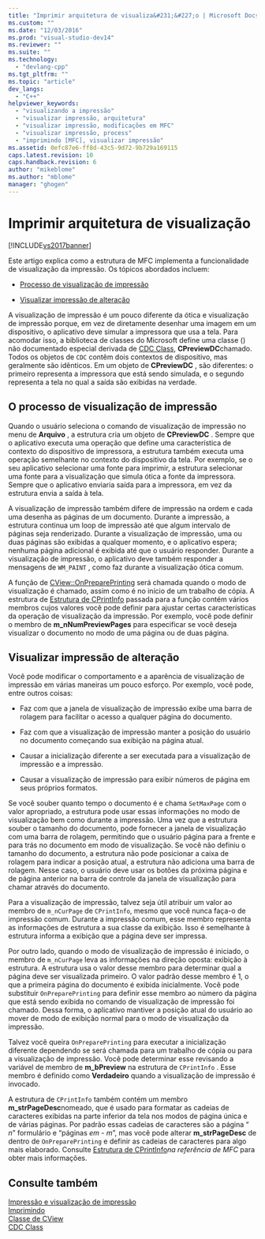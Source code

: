 ```yaml
---
title: "Imprimir arquitetura de visualiza&#231;&#227;o | Microsoft Docs"
ms.custom: ""
ms.date: "12/03/2016"
ms.prod: "visual-studio-dev14"
ms.reviewer: ""
ms.suite: ""
ms.technology: 
  - "devlang-cpp"
ms.tgt_pltfrm: ""
ms.topic: "article"
dev_langs: 
  - "C++"
helpviewer_keywords: 
  - "visualizando a impressão"
  - "visualizar impressão, arquitetura"
  - "visualizar impressão, modificações em MFC"
  - "visualizar impressão, process"
  - "imprimindo [MFC], visualizar impressão"
ms.assetid: 0efc87e6-ff8d-43c5-9d72-9b729a169115
caps.latest.revision: 10
caps.handback.revision: 6
author: "mikeblome"
ms.author: "mblome"
manager: "ghogen"
---
```

# Imprimir arquitetura de visualiza&#231;&#227;o
[!INCLUDE[vs2017banner](../assembler/inline/includes/vs2017banner.md)]

Este artigo explica como a estrutura de MFC implementa a funcionalidade de visualização da impressão.  Os tópicos abordados incluem:  
  
-   [Processo de visualização de impressão](#_core_the_print_preview_process)  
  
-   [Visualizar impressão de alteração](#_core_modifying_print_preview)  
  
 A visualização de impressão é um pouco diferente da ótica e visualização de impressão porque, em vez de diretamente desenhar uma imagem em um dispositivo, o aplicativo deve simular a impressora que usa a tela.  Para acomodar isso, a biblioteca de classes do Microsoft define uma classe \(\) não documentado especial derivada de [CDC Class](../Topic/CDC%20Class.md), **CPreviewDC**chamado.  Todos os objetos de `CDC` contêm dois contextos de dispositivo, mas geralmente são idênticos.  Em um objeto de **CPreviewDC** , são diferentes: o primeiro representa a impressora que está sendo simulada, e o segundo representa a tela no qual a saída são exibidas na verdade.  
  
##  <a name="_core_the_print_preview_process"></a> O processo de visualização de impressão  
 Quando o usuário seleciona o comando de visualização de impressão no menu de **Arquivo** , a estrutura cria um objeto de **CPreviewDC** .  Sempre que o aplicativo executa uma operação que define uma característica de contexto do dispositivo de impressora, a estrutura também executa uma operação semelhante no contexto do dispositivo da tela.  Por exemplo, se o seu aplicativo selecionar uma fonte para imprimir, a estrutura selecionar uma fonte para a visualização que simula ótica a fonte da impressora.  Sempre que o aplicativo enviaria saída para a impressora, em vez da estrutura envia a saída à tela.  
  
 A visualização de impressão também difere de impressão na ordem e cada uma desenha as páginas de um documento.  Durante a impressão, a estrutura continua um loop de impressão até que algum intervalo de páginas seja renderizado.  Durante a visualização de impressão, uma ou duas páginas são exibidas a qualquer momento, e o aplicativo espera; nenhuma página adicional é exibida até que o usuário responder.  Durante a visualização de impressão, o aplicativo deve também responder a mensagens de `WM_PAINT` , como faz durante a visualização ótica comum.  
  
 A função de [CView::OnPreparePrinting](../Topic/CView::OnPreparePrinting.md) será chamada quando o modo de visualização é chamado, assim como é no início de um trabalho de cópia.  A estrutura de [Estrutura de CPrintInfo](../mfc/reference/cprintinfo-structure.md) passada para a função contém vários membros cujos valores você pode definir para ajustar certas características da operação de visualização da impressão.  Por exemplo, você pode definir o membro de **m\_nNumPreviewPages** para especificar se você deseja visualizar o documento no modo de uma página ou de duas página.  
  
##  <a name="_core_modifying_print_preview"></a> Visualizar impressão de alteração  
 Você pode modificar o comportamento e a aparência de visualização de impressão em várias maneiras um pouco esforço.  Por exemplo, você pode, entre outros coisas:  
  
-   Faz com que a janela de visualização de impressão exibe uma barra de rolagem para facilitar o acesso a qualquer página do documento.  
  
-   Faz com que a visualização de impressão manter a posição do usuário no documento começando sua exibição na página atual.  
  
-   Causar a inicialização diferente a ser executada para a visualização de impressão e a impressão.  
  
-   Causar a visualização de impressão para exibir números de página em seus próprios formatos.  
  
 Se você souber quanto tempo o documento é e chama `SetMaxPage` com o valor apropriado, a estrutura pode usar essas informações no modo de visualização bem como durante a impressão.  Uma vez que a estrutura souber o tamanho do documento, pode fornecer a janela de visualização com uma barra de rolagem, permitindo que o usuário página para a frente e para trás no documento em modo de visualização.  Se você não definiu o tamanho do documento, a estrutura não pode posicionar a caixa de rolagem para indicar a posição atual, a estrutura não adiciona uma barra de rolagem.  Nesse caso, o usuário deve usar os botões da próxima página e de página anterior na barra de controle da janela de visualização para chamar através do documento.  
  
 Para a visualização de impressão, talvez seja útil atribuir um valor ao membro de `m_nCurPage` de `CPrintInfo`, mesmo que você nunca faça\-o de impressão comum.  Durante a impressão comum, esse membro representa as informações de estrutura a sua classe da exibição.  Isso é semelhante à estrutura informa a exibição que a página deve ser impressa.  
  
 Por outro lado, quando o modo de visualização de impressão é iniciado, o membro de `m_nCurPage` leva as informações na direção oposta: exibição à estrutura.  A estrutura usa o valor desse membro para determinar qual a página deve ser visualizada primeiro.  O valor padrão desse membro é 1, o que a primeira página do documento é exibida inicialmente.  Você pode substituir `OnPreparePrinting` para definir esse membro ao número da página que está sendo exibida no comando de visualização de impressão foi chamado.  Dessa forma, o aplicativo mantiver a posição atual do usuário ao mover de modo de exibição normal para o modo de visualização da impressão.  
  
 Talvez você queira `OnPreparePrinting` para executar a inicialização diferente dependendo se será chamada para um trabalho de cópia ou para a visualização de impressão.  Você pode determinar esse revisando a variável de membro de **m\_bPreview** na estrutura de `CPrintInfo` .  Esse membro é definido como **Verdadeiro** quando a visualização de impressão é invocado.  
  
 A estrutura de `CPrintInfo` também contém um membro **m\_strPageDesc**nomeado, que é usado para formatar as cadeias de caracteres exibidas na parte inferior da tela nos modos de página única e de várias páginas.  Por padrão essas cadeias de caracteres são a página “ *n*” formulário e “páginas *em* \- *m*”, mas você pode alterar **m\_strPageDesc** de dentro de `OnPreparePrinting` e definir as cadeias de caracteres para algo mais elaborado.  Consulte [Estrutura de CPrintInfo](../mfc/reference/cprintinfo-structure.md)*na referência de MFC* para obter mais informações.  
  
## Consulte também  
 [Impressão e visualização de impressão](../mfc/printing-and-print-preview.md)   
 [Imprimindo](../mfc/printing.md)   
 [Classe de CView](../Topic/CView%20Class.md)   
 [CDC Class](../Topic/CDC%20Class.md)